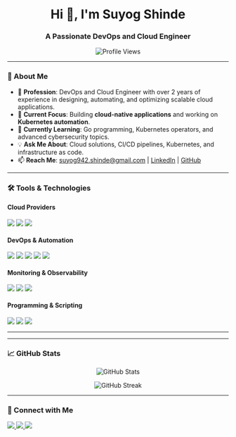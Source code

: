 <h1 align="center">Hi 👋, I'm Suyog Shinde</h1>
<h3 align="center">A Passionate DevOps and Cloud Engineer</h3>

<p align="center">
  <img src="https://komarev.com/ghpvc/?username=suyogshinde942&label=Profile%20Views&color=blue&style=flat-square" alt="Profile Views" />
</p>

---

### 🚀 About Me
- 🌟 **Profession**: DevOps and Cloud Engineer with over 2 years of experience in designing, automating, and optimizing scalable cloud applications.
- 🔭 **Current Focus**: Building **cloud-native applications** and working on **Kubernetes automation**.
- 🌱 **Currently Learning**: Go programming, Kubernetes operators, and advanced cybersecurity topics.
- 💡 **Ask Me About**: Cloud solutions, CI/CD pipelines, Kubernetes, and infrastructure as code.
- 📫 **Reach Me**: suyog942.shinde@gmail.com | [LinkedIn](https://www.linkedin.com/in/suyogshinde/) | [GitHub](https://github.com/SuyogShinde942)

---

### 🛠️ Tools & Technologies

#### **Cloud Providers**
<p>
  <img src="https://img.shields.io/badge/AWS-%23FF9900.svg?style=for-the-badge&logo=amazon-aws&logoColor=white" />
  <img src="https://img.shields.io/badge/Azure-%230078D7.svg?style=for-the-badge&logo=microsoft-azure&logoColor=white" />
  <img src="https://img.shields.io/badge/GCP-%234285F4.svg?style=for-the-badge&logo=google-cloud&logoColor=white" />
</p>

#### **DevOps & Automation**
<p>
  <img src="https://img.shields.io/badge/Docker-%230db7ed.svg?style=for-the-badge&logo=docker&logoColor=white" />
  <img src="https://img.shields.io/badge/Kubernetes-%23326ce5.svg?style=for-the-badge&logo=kubernetes&logoColor=white" />
  <img src="https://img.shields.io/badge/Terraform-%235C4EE5.svg?style=for-the-badge&logo=terraform&logoColor=white" />
  <img src="https://img.shields.io/badge/Jenkins-%23D24939.svg?style=for-the-badge&logo=jenkins&logoColor=white" />
  <img src="https://img.shields.io/badge/Ansible-%23EE0000.svg?style=for-the-badge&logo=ansible&logoColor=white" />
</p>

#### **Monitoring & Observability**
<p>
  <img src="https://img.shields.io/badge/Grafana-%23F46800.svg?style=for-the-badge&logo=grafana&logoColor=white" />
  <img src="https://img.shields.io/badge/Prometheus-%23E6522C.svg?style=for-the-badge&logo=prometheus&logoColor=white" />
  <img src="https://img.shields.io/badge/Dynatrace-%23006eff.svg?style=for-the-badge&logo=dynatrace&logoColor=white" />
</p>

#### **Programming & Scripting**
<p>
  <img src="https://img.shields.io/badge/Go-%2300ADD8.svg?style=for-the-badge&logo=go&logoColor=white" />
  <img src="https://img.shields.io/badge/Python-%233776AB.svg?style=for-the-badge&logo=python&logoColor=white" />
  <img src="https://img.shields.io/badge/Shell%20Scripting-%234EAA25.svg?style=for-the-badge&logo=gnu-bash&logoColor=white" />
</p>

---




---

### 📈 GitHub Stats
<p align="center">
  <img src="https://github-readme-stats.vercel.app/api?username=suyogshinde942&show_icons=true&theme=radical&hide=issues" alt="GitHub Stats" />
</p>

<p align="center">
  <img src="https://github-readme-streak-stats.herokuapp.com/?user=suyogshinde942&theme=radical" alt="GitHub Streak" />
</p>

---

### 🤝 Connect with Me
<p>
  <a href="https://linkedin.com/in/suyogshinde" target="_blank">
    <img src="https://img.shields.io/badge/LinkedIn-%230077B5.svg?style=for-the-badge&logo=linkedin&logoColor=white" />
  </a>
  <a href="https://medium.com/@suyog942" target="_blank">
    <img src="https://img.shields.io/badge/Medium-%23000000.svg?style=for-the-badge&logo=medium&logoColor=white" />
  </a>
  <a href="mailto:suyog942.shinde@gmail.com" target="_blank">
    <img src="https://img.shields.io/badge/Email-D14836?style=for-the-badge&logo=gmail&logoColor=white" />
  </a>
</p>
